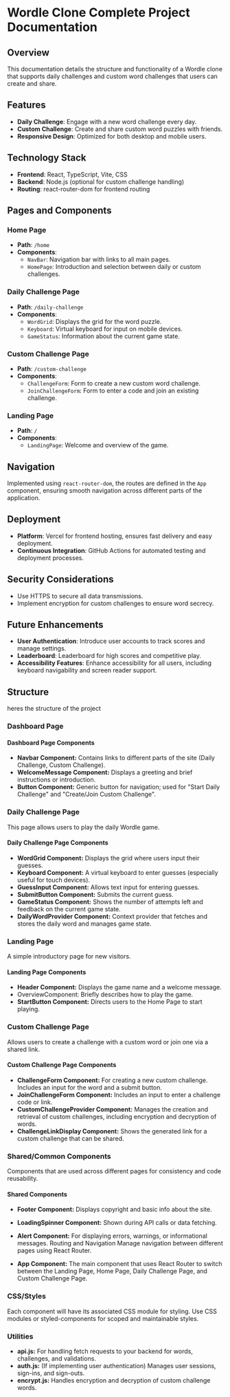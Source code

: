 # Wordle Clone Complete Project Documentation

## Overview

This documentation details the structure and functionality of a Wordle clone that supports daily challenges and custom word challenges that users can create and share.

## Features

- **Daily Challenge**: Engage with a new word challenge every day.
- **Custom Challenge**: Create and share custom word puzzles with friends.
- **Responsive Design**: Optimized for both desktop and mobile users.

## Technology Stack

- **Frontend**: React, TypeScript, Vite, CSS
- **Backend**: Node.js (optional for custom challenge handling)
- **Routing**: react-router-dom for frontend routing

## Pages and Components

### Home Page

- **Path**: `/home`
- **Components**:
  - `NavBar`: Navigation bar with links to all main pages.
  - `HomePage`: Introduction and selection between daily or custom challenges.

### Daily Challenge Page

- **Path**: `/daily-challenge`
- **Components**:
  - `WordGrid`: Displays the grid for the word puzzle.
  - `Keyboard`: Virtual keyboard for input on mobile devices.
  - `GameStatus`: Information about the current game state.

### Custom Challenge Page

- **Path**: `/custom-challenge`
- **Components**:
  - `ChallengeForm`: Form to create a new custom word challenge.
  - `JoinChallengeForm`: Form to enter a code and join an existing challenge.

### Landing Page

- **Path**: `/`
- **Components**:
  - `LandingPage`: Welcome and overview of the game.

## Navigation

Implemented using `react-router-dom`, the routes are defined in the `App` component, ensuring smooth navigation across different parts of the application.

## Deployment

- **Platform**: Vercel for frontend hosting, ensures fast delivery and easy deployment.
- **Continuous Integration**: GitHub Actions for automated testing and deployment processes.

## Security Considerations

- Use HTTPS to secure all data transmissions.
- Implement encryption for custom challenges to ensure word secrecy.

## Future Enhancements

- **User Authentication**: Introduce user accounts to track scores and manage settings.
- **Leaderboard**: Leaderboard for high scores and competitive play.
- **Accessibility Features**: Enhance accessibility for all users, including keyboard navigability and screen reader support.
  
## Structure

heres the structure of the project

### Dashboard Page

#### Dashboard Page Components

- **Navbar Component:** Contains links to different parts of the site (Daily Challenge, Custom Challenge).
- **WelcomeMessage Component:** Displays a greeting and brief instructions or introduction.
- **Button Component:** Generic button for navigation; used for "Start Daily Challenge" and "Create/Join Custom Challenge".

### Daily Challenge Page

This page allows users to play the daily Wordle game.

#### Daily Challenge Page Components

- **WordGrid Component:** Displays the grid where users input their guesses.
- **Keyboard Component:** A virtual keyboard to enter guesses (especially useful for touch devices).
- **GuessInput Component:** Allows text input for entering guesses.
- **SubmitButton Component:** Submits the current guess.
- **GameStatus Component:** Shows the number of attempts left and feedback on the current game state.
- **DailyWordProvider Component:** Context provider that fetches and stores the daily word and manages game state.

### Landing Page

A simple introductory page for new visitors.

#### Landing Page Components

- **Header Component:** Displays the game name and a welcome message.
- OverviewComponent: Briefly describes how to play the game.
- **StartButton Component:** Directs users to the Home Page to start playing.

### Custom Challenge Page

Allows users to create a challenge with a custom word or join one via a shared link.

#### Custom Challenge Page Components

- **ChallengeForm Component:** For creating a new custom challenge. Includes an input for the word and a submit button.
- **JoinChallengeForm Component:** Includes an input to enter a challenge code or link.
- **CustomChallengeProvider Component:** Manages the creation and retrieval of custom challenges, including encryption and decryption of words.
- **ChallengeLinkDisplay Component:** Shows the generated link for a custom challenge that can be shared.

### Shared/Common Components

Components that are used across different pages for consistency and code reusability.

#### Shared Components

- **Footer Component:** Displays copyright and basic info about the site.
- **LoadingSpinner Component:** Shown during API calls or data fetching.
- **Alert Component:** For displaying errors, warnings, or informational messages.
Routing and Navigation
Manage navigation between different pages using React Router.

- **App Component:** The main component that uses React Router to switch between the Landing Page, Home Page, Daily Challenge Page, and Custom Challenge Page.

### CSS/Styles

Each component will have its associated CSS module for styling. Use CSS modules or styled-components for scoped and maintainable styles.

### Utilities

- **api.js:** For handling fetch requests to your backend for words, challenges, and validations.
- **auth.js:** (If implementing user authentication) Manages user sessions, sign-ins, and sign-outs.
- **encrypt.js:** Handles encryption and decryption of custom challenge words.

